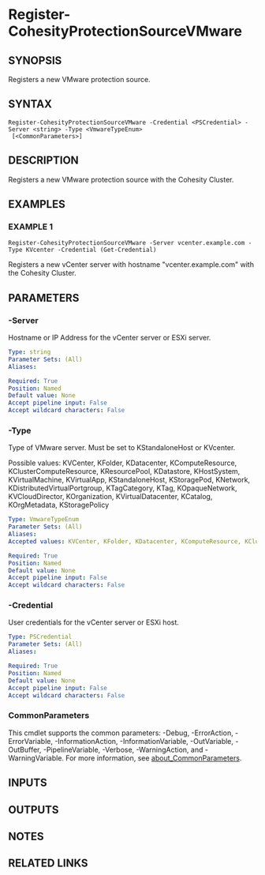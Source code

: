 
# Register-CohesityProtectionSourceVMware

## SYNOPSIS
Registers a new VMware protection source.

## SYNTAX

```
Register-CohesityProtectionSourceVMware -Credential <PSCredential> -Server <string> -Type <VmwareTypeEnum>
 [<CommonParameters>]
```

## DESCRIPTION
Registers a new VMware protection source with the Cohesity Cluster.

## EXAMPLES

### EXAMPLE 1
```
Register-CohesityProtectionSourceVMware -Server vcenter.example.com -Type KVcenter -Credential (Get-Credential)
```

Registers a new vCenter server with hostname "vcenter.example.com" with the Cohesity Cluster.

## PARAMETERS

### -Server
Hostname or IP Address for the vCenter server or ESXi server.

```yaml
Type: string
Parameter Sets: (All)
Aliases:

Required: True
Position: Named
Default value: None
Accept pipeline input: False
Accept wildcard characters: False
```

### -Type
Type of VMware server.
Must be set to KStandaloneHost or KVcenter.

Possible values: KVCenter, KFolder, KDatacenter, KComputeResource, KClusterComputeResource, KResourcePool, KDatastore, KHostSystem, KVirtualMachine, KVirtualApp, KStandaloneHost, KStoragePod, KNetwork, KDistributedVirtualPortgroup, KTagCategory, KTag, KOpaqueNetwork, KVCloudDirector, KOrganization, KVirtualDatacenter, KCatalog, KOrgMetadata, KStoragePolicy

```yaml
Type: VmwareTypeEnum
Parameter Sets: (All)
Aliases:
Accepted values: KVCenter, KFolder, KDatacenter, KComputeResource, KClusterComputeResource, KResourcePool, KDatastore, KHostSystem, KVirtualMachine, KVirtualApp, KStandaloneHost, KStoragePod, KNetwork, KDistributedVirtualPortgroup, KTagCategory, KTag, KOpaqueNetwork, KVCloudDirector, KOrganization, KVirtualDatacenter, KCatalog, KOrgMetadata, KStoragePolicy

Required: True
Position: Named
Default value: None
Accept pipeline input: False
Accept wildcard characters: False
```

### -Credential
User credentials for the vCenter server or ESXi host.

```yaml
Type: PSCredential
Parameter Sets: (All)
Aliases:

Required: True
Position: Named
Default value: None
Accept pipeline input: False
Accept wildcard characters: False
```

### CommonParameters
This cmdlet supports the common parameters: -Debug, -ErrorAction, -ErrorVariable, -InformationAction, -InformationVariable, -OutVariable, -OutBuffer, -PipelineVariable, -Verbose, -WarningAction, and -WarningVariable. For more information, see [about_CommonParameters](http://go.microsoft.com/fwlink/?LinkID=113216).

## INPUTS

## OUTPUTS

## NOTES

## RELATED LINKS

